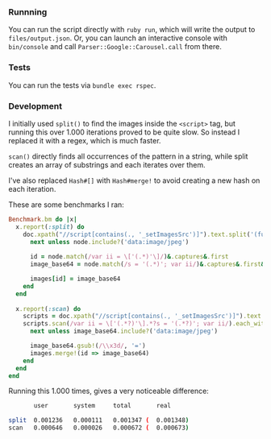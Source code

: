 ### Runnning

You can run the script directly with `ruby run`, which will write the output to `files/output.json`. Or, you can launch an interactive console with `bin/console` and call `Parser::Google::Carousel.call` from there.

### Tests

You can run the tests via `bundle exec rspec`.

### Development

I initially used `split()` to find the images inside the `<script>` tag, but running this over 1.000 iterations proved to be quite slow.
So instead I replaced it with a regex, which is much faster.

`scan()` directly finds all occurrences of the pattern in a string, while split creates an array of substrings and each iterates over them.

I've also replaced `Hash#[]` with `Hash#merge!` to avoid creating a new hash on each iteration.

These are some benchmarks I ran:

```ruby
Benchmark.bm do |x|
  x.report(:split) do
    doc.xpath("//script[contains(., '_setImagesSrc')]").text.split('(function ()').each_with_object({}) do |node, images|
      next unless node.include?('data:image/jpeg')
  
      id = node.match(/var ii = \['(.*)'\]/)&.captures&.first
      image_base64 = node.match(/s = '(.*)'; var ii/)&.captures&.first&.gsub(/\\x3d/, '=')

      images[id] = image_base64
    end
  end
  
  x.report(:scan) do
    scripts = doc.xpath("//script[contains(., '_setImagesSrc')]").text
    scripts.scan(/var ii = \['(.*?)'\].*?s = '(.*?)'; var ii/).each_with_object({}) do |(id, image_base64), images|
      next unless image_base64.include?('data:image/jpeg')

      image_base64.gsub!(/\\x3d/, '=')
      images.merge!(id => image_base64)
    end
  end
end
```
Running this 1.000 times, gives a very noticeable difference:
```bash
       user       system     total       real

split  0.001236   0.000111   0.001347 (  0.001348)
scan   0.000646   0.000026   0.000672 (  0.000673)
```
